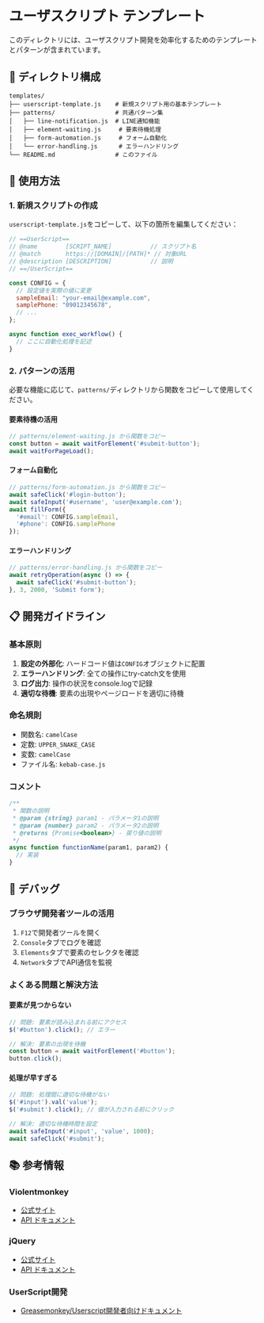 # ユーザスクリプト テンプレート

このディレクトリには、ユーザスクリプト開発を効率化するためのテンプレートとパターンが含まれています。

## 📁 ディレクトリ構成

```
templates/
├── userscript-template.js    # 新規スクリプト用の基本テンプレート
├── patterns/                 # 共通パターン集
│   ├── line-notification.js  # LINE通知機能
│   ├── element-waiting.js     # 要素待機処理
│   ├── form-automation.js     # フォーム自動化
│   └── error-handling.js      # エラーハンドリング
└── README.md                 # このファイル
```

## 🚀 使用方法

### 1. 新規スクリプトの作成

`userscript-template.js`をコピーして、以下の箇所を編集してください：

```javascript
// ==UserScript==
// @name        [SCRIPT_NAME]           // スクリプト名
// @match       https://[DOMAIN]/[PATH]* // 対象URL
// @description [DESCRIPTION]           // 説明
// ==/UserScript==

const CONFIG = {
  // 設定値を実際の値に変更
  sampleEmail: "your-email@example.com",
  samplePhone: "09012345678",
  // ...
};

async function exec_workflow() {
  // ここに自動化処理を記述
}
```

### 2. パターンの活用

必要な機能に応じて、`patterns/`ディレクトリから関数をコピーして使用してください。



#### 要素待機の活用
```javascript
// patterns/element-waiting.js から関数をコピー
const button = await waitForElement('#submit-button');
await waitForPageLoad();
```

#### フォーム自動化
```javascript
// patterns/form-automation.js から関数をコピー
await safeClick('#login-button');
await safeInput('#username', 'user@example.com');
await fillForm({
  '#email': CONFIG.sampleEmail,
  '#phone': CONFIG.samplePhone
});
```

#### エラーハンドリング
```javascript
// patterns/error-handling.js から関数をコピー
await retryOperation(async () => {
  await safeClick('#submit-button');
}, 3, 2000, 'Submit form');
```

## 📋 開発ガイドライン

### 基本原則
1. **設定の外部化**: ハードコード値は`CONFIG`オブジェクトに配置
2. **エラーハンドリング**: 全ての操作にtry-catch文を使用
3. **ログ出力**: 操作の状況をconsole.logで記録
4. **適切な待機**: 要素の出現やページロードを適切に待機

### 命名規則
- 関数名: `camelCase`
- 定数: `UPPER_SNAKE_CASE`
- 変数: `camelCase`
- ファイル名: `kebab-case.js`

### コメント
```javascript
/**
 * 関数の説明
 * @param {string} param1 - パラメータ1の説明
 * @param {number} param2 - パラメータ2の説明
 * @returns {Promise<boolean>} - 戻り値の説明
 */
async function functionName(param1, param2) {
  // 実装
}
```

## 🔧 デバッグ

### ブラウザ開発者ツールの活用
1. `F12`で開発者ツールを開く
2. `Console`タブでログを確認
3. `Elements`タブで要素のセレクタを確認
4. `Network`タブでAPI通信を監視

### よくある問題と解決方法

#### 要素が見つからない
```javascript
// 問題: 要素が読み込まれる前にアクセス
$('#button').click(); // エラー

// 解決: 要素の出現を待機
const button = await waitForElement('#button');
button.click();
```

#### 処理が早すぎる
```javascript
// 問題: 処理間に適切な待機がない
$('#input').val('value');
$('#submit').click(); // 値が入力される前にクリック

// 解決: 適切な待機時間を設定
await safeInput('#input', 'value', 1000);
await safeClick('#submit');
```

## 📚 参考情報

### Violentmonkey
- [公式サイト](https://violentmonkey.github.io/)
- [API ドキュメント](https://violentmonkey.github.io/api/)

### jQuery
- [公式サイト](https://jquery.com/)
- [API ドキュメント](https://api.jquery.com/)

### UserScript開発
- [Greasemonkey/Userscript開発者向けドキュメント](https://wiki.greasespot.net/)